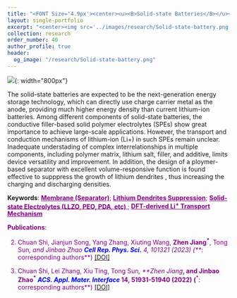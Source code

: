 ```yaml
---
title: "<FONT Size='4.9px'><center><u><B>Solid-state Batteries</B></u></center></FONT>"
layout: single-portfolio
excerpt: "<center><img src='../images/research/Solid-state-battery.png' style='width:200px;' alt=''></center>"
collection: research
order_number: 40
author_profile: true
header: 
  og_image: "/research/Solid-state-battery.png"
---
```

![]({{site.baseurl}}/images/research/sub/Solid-state-battery-sub.png){: width="800px"}

The solid-state batteries are expected to be the next-generation energy storage technology, which can directly use charge carrier metal as the anode, providing much higher energy density than current lithium-ion batteries. Among different components of solid-state batteries, the conductive filler-based solid polymer electrolytes (SPEs) show great importance to achieve large-scale applications. However, the transport and conduction mechanisms of lithium-ion (Li+) in such SPEs remain unclear. Inadequate understading of complex interrelationships in multiple components, including polymer matrix, lithium salt, filler, and additive, limits device versatility and improvement. In addition, the design of a ploymer-based separator with excellent volume-responsive function is found effective to supppress the growth of lithium dendrites , thus increasing the charging and discharging densities.   

**Keywords**: <FONT Color='purple'><u><B>Membrane (Separator)</B></u>; <u><B>Lithium Dendrites Suppression</B></u>; <u><B>Solid-state Electrolytes (LLZO, PEO, PDA, etc) </B></u>; <u><B>DFT-derived Li<sup>+</sup> Transport Mechanism </B></u>

**Publications**: 

2. Chuan Shi, Jianjun Song, Yang Zhang, Xiuting Wang, **Zhen Jiang<sup>*</sup>**, Tong Sun<sup>*</sup>, and Jinbao Zhao <span style="color: blue"><i><B>Cell Rep. Phys. Sci.</B></i></span> 4, 101321 (2023) (**<sup>*</sup>: corresponding authors**) <a href="https://www.sciencedirect.com/science/article/pii/S2666386423000863"><u>[DOI]</u></a> 

1. Chuan Shi, Lei Zhang, Xiu Ting, Tong Sun<sup>*</sup>, **Zhen Jiang<sup>*</sup>**, and Jinbao Zhao<sup>*</sup> <span style="color: blue"><i><B>ACS. Appl. Mater. Interface</B></i></span> 14, 51931-51940 (2022) (**<sup>*</sup>: corresponding authors**) <a href="https://pubs.acs.org/doi/full/10.1021/acsami.2c15101"><u>[DOI]</u></a>
